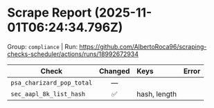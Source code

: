 # Scrape Report (2025-11-01T06:24:34.796Z)

Group: `compliance`  |  Run: https://github.com/AlbertoRoca96/scraping-checks-scheduler/actions/runs/18992672934

| Check | Changed | Keys | Error |
|---|:---:|:--|:--|
| `psa_charizard_pop_total` | — |  |  |
| `sec_aapl_8k_list_hash` | ✅ | hash, length |  |
